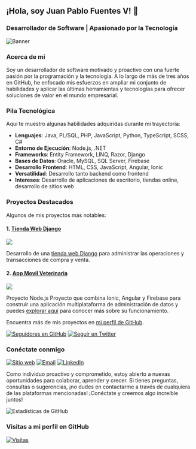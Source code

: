 ## ¡Hola, soy Juan Pablo Fuentes V! 👋

### Desarrollador de Software | Apasionado por la Tecnología

![Banner](https://github.com/jpfuentesv89/jpfuentesv89/blob/main/banner.jpeg)

### Acerca de mí
Soy un desarrollador de software motivado y proactivo con una fuerte pasión por la programación y la tecnología. A lo largo de más de tres años en GitHub, he enfocado mis esfuerzos en ampliar mi conjunto de habilidades y aplicar las últimas herramientas y tecnologías para ofrecer soluciones de valor en el mundo empresarial.

### Pila Tecnológica
Aquí te muestro algunas habilidades adquiridas durante mi trayectoria:

- **Lenguajes**: Java, PL/SQL, PHP, JavaScript, Python, TypeScript, SCSS, C#
- **Entorno de Ejecución**: Node.js, .NET
- **Frameworks**: Entity Framework, LINQ, Razor, Django
- **Bases de Datos**: Oracle, MySQL, SQL Server, Firebase
- **Desarrollo Frontend**: HTML, CSS, JavaScript, Angular, Ionic
- **Versatilidad**: Desarrollo tanto backend como frontend
- **Intereses**: Desarrollo de aplicaciones de escritorio, tiendas online, desarrollo de sitios web

### Proyectos Destacados
Algunos de mis proyectos más notables:

#### 1. [Tienda Web Django](https://github.com/jpfuentesv89/jpfuentesv89-Tienda_Web_Django)
[![](https://img.shields.io/github/stars/jpfuentesv89/jpfuentesv89-Tienda_Web_Django?style=social)](https://github.com/jpfuentesv89/jpfuentesv89-Tienda_Web_Django)

Desarrollo de una [tienda web Django](https://tiendadjango.simpledev.cl/) para administrar las operaciones y transacciones de compra y venta.

#### 2. [App Movil Veterinaria](https://github.com/jpfuentesv89/jpfuentesv89-IonicAngularFirebase)
[![](https://img.shields.io/github/stars/jpfuentesv89/jpfuentesv89-IonicAngularFirebase?style=social)](https://github.com/jpfuentesv89/jpfuentesv89-IonicAngularFirebase)

Proyecto Node.js Proyecto que combina Ionic, Angular y Firebase para construir una aplicación multiplataforma de administración de datos
y puedes [explorar aquí](https://veteriapps.web.app/pages/home) para conocer más sobre su funcionamiento.


Encuentra más de mis proyectos en [mi perfil de GitHub](https://github.com/jpfuentesv89?tab=repositories).

[![Seguidores en GitHub](https://img.shields.io/github/followers/jpfuentesv89?label=Sígueme%20en%20GitHub&style=social)](https://github.com/jpfuentesv89)
[![Seguir en Twitter](https://img.shields.io/twitter/follow/jpfuentesv89?style=social)](https://twitter.com/jpfuentesv89)
### Conéctate conmigo

<a href="https://www.simpledev.cl" target="_blank"><img src="https://img.shields.io/badge/Sitio%20web-simpleDev.cl-blue?style=flat&logo=appveyor" alt="Sitio web"></a>
<a href="mailto:jpfuentesv89@gmail.com" target="_blank"><img src="https://img.shields.io/badge/Email-jpfuentesv89%40gmail.com-red?style=flat&logo=appveyor" alt="Email"></a>
<a href="https://www.linkedin.com/in/juan-pablo-fuentes-v/" target="_blank"><img src="https://img.shields.io/badge/LinkedIn-Juan%20Pablo%20Fuentes%20V-blue?style=flat&logo=linkedin&logoColor=white" alt="LinkedIn"></a>


Como individuo proactivo y comprometido, estoy abierto a nuevas oportunidades para colaborar, aprender y crecer. Si tienes preguntas, consultas o sugerencias, ¡no dudes en contactarme a través de cualquiera de las plataformas mencionadas! ¡Conéctate y creemos algo increíble juntos!

![Estadísticas de GitHub](https://github-readme-stats.vercel.app/api?username=jpfuentesv89&show_icons=true&count_private=true&include_all_commits=true&hide_border=true)

### Visitas a mi perfil en GitHub

[![Visitas](https://hits.seeyoufarm.com/api/count/incr/badge.svg?url=https://github.com/jpfuentesv89)](https://github.com/jpfuentesv89)
